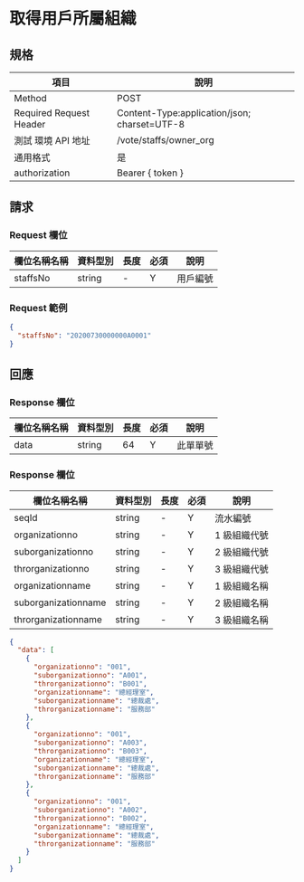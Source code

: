 # 取得用戶所屬組織

## 規格

| 項目                    | 說明                                         |
| ----------------------- | -------------------------------------------- |
| Method                  | POST                                         |
| Required Request Header | Content-Type:application/json; charset=UTF-8 |
| 測試 環境 API 地址      | /vote/staffs/owner_org                       |
| 通用格式                | 是                                           |
| authorization           | Bearer { token }                             |

## 請求

### Request 欄位

| 欄位名稱名稱 | 資料型別 | 長度 | 必須 | 說明     |
| ------------ | -------- | ---- | ---- | -------- |
| staffsNo     | string   | -    | Y    | 用戶編號 |

### Request 範例

```json
{
  "staffsNo": "20200730000000A0001"
}
```

## 回應

### Response 欄位

| 欄位名稱名稱 | 資料型別 | 長度 | 必須 | 說明     |
| ------------ | -------- | ---- | ---- | -------- |
| data         | string   | 64   | Y    | 此單單號 |

### Response 欄位

| 欄位名稱名稱        | 資料型別 | 長度 | 必須 | 說明         |
| ------------------- | -------- | ---- | ---- | ------------ |
| seqId               | string   | -    | Y    | 流水編號     |
| organizationno      | string   | -    | Y    | 1 級組織代號 |
| suborganizationno   | string   | -    | Y    | 2 級組織代號 |
| throrganizationno   | string   | -    | Y    | 3 級組織代號 |
| organizationname    | string   | -    | Y    | 1 級組織名稱 |
| suborganizationname | string   | -    | Y    | 2 級組織名稱 |
| throrganizationname | string   | -    | Y    | 3 級組織名稱 |

```json
{
  "data": [
    {
      "organizationno": "001",
      "suborganizationno": "A001",
      "throrganizationno": "B001",
      "organizationname": "總經理室",
      "suborganizationname": "總裁處",
      "throrganizationname": "服務部"
    },
    {
      "organizationno": "001",
      "suborganizationno": "A003",
      "throrganizationno": "B003",
      "organizationname": "總經理室",
      "suborganizationname": "總裁處",
      "throrganizationname": "服務部"
    },
    {
      "organizationno": "001",
      "suborganizationno": "A002",
      "throrganizationno": "B002",
      "organizationname": "總經理室",
      "suborganizationname": "總裁處",
      "throrganizationname": "服務部"
    }
  ]
}
```
